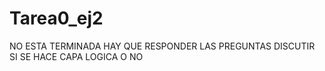 # Tarea0_ej2
NO ESTA TERMINADA
HAY QUE RESPONDER LAS PREGUNTAS
DISCUTIR SI SE HACE CAPA LOGICA O NO
